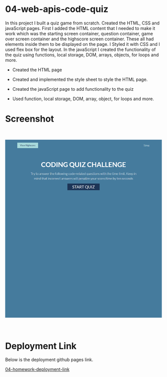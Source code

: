 # 04-web-apis-code-quiz

In this project I built a quiz game from scratch. Created the HTML, CSS and javaScript pages. First I added the HTML content that I needed to make it work which was the starting screen container, question container, game over screen container and the highscore screen container. These all had elements inside them to be displayed on the page. I Styled it with CSS and I used flex box for the layout. In the javaScript I created the functionality of the quiz using functions, local storage, DOM, arrays, objects, for loops and more. 

- Created the HTML page

- Created and implemented the style sheet to style the HTML page.

- Created the javaScript page to add functionality to the quiz

- Used function, local storage, DOM, array, object, for loops and more.

# Screenshot
<br>

![This is a password generator that will generate a password for you depending on the amount of characters you want and what criterias you choose.](assets/img/quizGame.png)

<br>

# Deployment Link

Below is the deployment github pages link.

[04-homework-deployment-link](https://itiskchengs.github.io/04-web-apis-code-quiz/)
